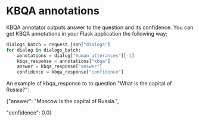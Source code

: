 # KBQA annotations

KBQA annotator outputs answer to the question and its confidence.
You can get KBQA annotations in your Flask application the following way:

```python
dialogs_batch = request.json["dialogs"]
for dialog in dialogs_batch:
    annotations = dialog["human_utterances"][-1]
    kbqa_response = annotations["kbqa"]
    answer = kbqa_response["answer"]
    confidence = kbqa_response["confidence"]
```

An example of kbqa_response to to question "What is the capital of Russia?":

{"answer": "Moscow is the capital of Russia.",

 "confidence": 0.0}
